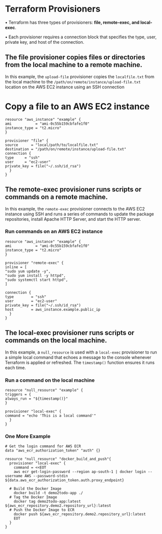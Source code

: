 # Terraform Provisioners

• Terraform has three types of provisioners: **file, remote-exec, and local-exec**.

• Each provisioner requires a connection block that specifies the type, user, private key, and host of the connection.

##  The file provisioner copies files or directories from the local machine to a remote machine.

In this example, the `upload-file` provisioner copies the `localfile.txt` from the local machine to the `/path/on/remote/instance/upload-file.txt` location on the AWS EC2 instance using an SSH connection

# Copy a file to an AWS EC2 instance
```
resource "aws_instance" "example" {
ami           = "ami-0c55b159cbfafe1f0"
instance_type = "t2.micro"
}

provisioner "file" {
source      = "local/path/to/localfile.txt"
destination = "/path/on/remote/instance/upload-file.txt"
connection {
type     = "ssh"
user     = "ec2-user"
private_key = file("~/.ssh/id_rsa")
  }
}
```

## The remote-exec provisioner runs scripts or commands on a remote machine.
 
 In this example, the `remote-exec` provisioner connects to the AWS EC2 instance using SSH and runs a series of commands to update the package repositories, install Apache HTTP Server, and start the HTTP server.


### Run commands on an AWS EC2 instance
```
resource "aws_instance" "example" {
ami           = "ami-0c55b159cbfafe1f0"
instance_type = "t2.micro"
}

provisioner "remote-exec" {
inline = [
"sudo yum update -y",
"sudo yum install -y httpd",
"sudo systemctl start httpd",
]

connection {
type        = "ssh"
user        = "ec2-user"
private_key = file("~/.ssh/id_rsa")
host        = aws_instance.example.public_ip
  }
}
```

## The local-exec provisioner runs scripts or commands on the local machine.

In this example, a `null_resource` is used with a `local-exec` provisioner to 
run a simple local command that echoes a message to the console whenever Terraform is applied or refreshed. The `timestamp()` function ensures it runs each time.

### Run a command on the local machine
```
resource "null_resource" "example" {
triggers = {
always_run = "${timestamp()}"
}

provisioner "local-exec" {
command = "echo 'This is a local command'"
  }
}
```
### One More Example 

```
# Get the login command for AWS ECR
data "aws_ecr_authorization_token" "auth" {}

resource "null_resource" "docker_build_and_push"{
  provisioner "local-exec" {
    command = <<EOT
    aws ecr get-login-password --region ap-south-1 | docker login --username AWS --password-stdin ${data.aws_ecr_authorization_token.auth.proxy_endpoint}

  # Build the Docker Image 
    docker build -t demo2todo-app ./
  # Tag the Docker Image 
    docker tag demo2todo-app:latest ${aws_ecr_repository.demo2.repository_url}:latest
  # Push the Docker Image to ECR
    docker push ${aws_ecr_repository.demo2.repository_url}:latest
    EOT
  }
}
```

